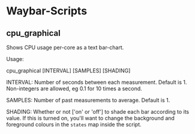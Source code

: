 # Waybar-Scripts

## cpu_graphical

Shows CPU usage per-core as a text bar-chart.

Usage:

cpu_graphical [INTERVAL] [SAMPLES] [SHADING]

INTERVAL: Number of seconds between each measurement. Default is 1. Non-integers are allowed, eg 0.1 for 10 times a second.

 SAMPLES: Number of past measurements to average. Default is 1.

 SHADING: Whether or not ['on' or 'off'] to shade each bar according to its value. If this is turned on, you'll want to change the background and foreground colours in the `states` map inside the script.



